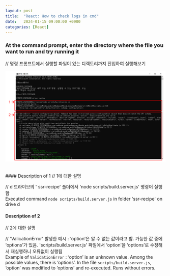 ```yaml
---
layout: post
title:  "React: How to check logs in cmd"
date:   2024-01-15 09:00:00 +0900
categories: [React]
---
```


### At the command prompt, enter the directory where the file you want to run and try running it   
// 명령 프롬프트에서 실행할 파일이 있는 디렉토리까지 진입하여 실행해보기   
   
![](https://raw.githubusercontent.com/mmmirrra/mmmirrra.github.io/main/_assets/reactLogsCmd.png)
   
<br />
#### Description of 1   
// 1에 대한 설명   
   
// d 드라이브의 ' ssr-recipe' 폴더에서 'node scripts/build.server.js' 명령어 실행함   
Executed command `node scripts/build.server.js` in folder 'ssr-recipe' on drive d   
   
#### Description of 2  
// 2에 대한 설명   
   
// 'ValicationError' 발생한 예시 : ‘option’은 알 수 없는 값이라고 함. 가능한 값 중에 ‘options’가 있음. 'scripts/build.server.js' 파일에서 ‘option’을 ‘options’로 수정해서 재실행하니 오류없이 실행됨   
Example of `ValidationError` : ‘option’ is an unknown value. Among the possible values, there is ‘options’. In the file `scripts/build.server.js`, ‘option’ was modified to ‘options’ and re-executed. Runs without errors.   
